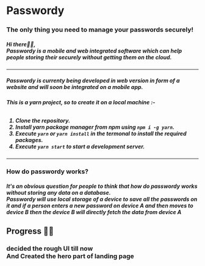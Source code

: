 <h1>Passwordy</h1>
<h3>The only thing you need to manage your passwords securely!</h3>
<h5>Hi there👋🏻,<br/> Passwordy is a mobile and web integrated software which can help people storing their securely without getting them on the cloud.</h5>
<hr/>
<h5>Passwordy is currenty being developed in web version in form of a website and will soon be integrated on a mobile app.</h5>
<h5>
  This is a yarn project, so to create it on a local machine :-<br/><br/>
  <ol>
    <li>Clone the repository.</li>
    <li>Install yarn package manager from npm using <code>npm i -g yarn</code>.</li>
    <li>Execute <code>yarn</code> or <code>yarn install</code> in the termonal to install the required packages.</li>
    <li>Execute <code>yarn start</code> to start a development server.</li>
  </ol>
</h5>
<hr/>
<h3>How do passwordy works? </h3>
<h5>It's an obvious question for people to think that how do passwordy works without storing any data on a database.<br/>
Passwordy will use local storage of a device to save all the passwords on it and if a person enters a new password on device A and then moves to device B then the device B will directly fetch the data from device A</h5>








<h2>Progress
🚀🚀</h2>
<h3>decided the rough UI till now 
</br>
And Created the hero part of landing page
</h3>
